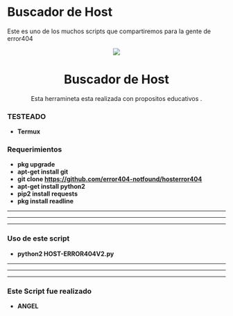 # Buscador de Host
Este es uno de los muchos scripts que compartiremos para la gente de error404
<p align="center">
  <img src="https://github.com/error404-notfound/hosterror404/blob/master/545.jpg">  
</p>

<h1 align="center">Buscador de Host </h1>
<p align="center">
  Esta herramineta esta realizada con propositos educativos .
</p>

### TESTEADO
* **Termux**


### Requerimientos

* **pkg upgrade**
* **apt-get install git**
* **git clone https://github.com/error404-notfound/hosterror404**
* **apt-get install python2**
* **pip2 install requests**
* **pkg install readline**


---------------------------------------------------------------------------------------------
********************************************************************************************
---------------------------------------------------------------------------------------------


### Uso de este script

* **python2 HOST-ERROR404V2.py**

---------------------------------------------------------------------------------------------
********************************************************************************************
---------------------------------------------------------------------------------------------

### Este Script fue realizado

* **ANGEL**
